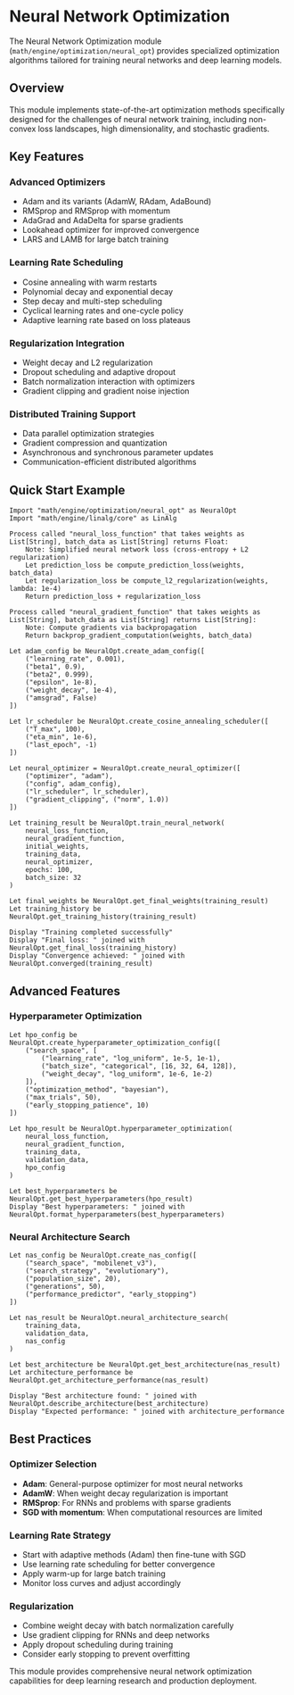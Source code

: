 # Neural Network Optimization

The Neural Network Optimization module (`math/engine/optimization/neural_opt`) provides specialized optimization algorithms tailored for training neural networks and deep learning models.

## Overview

This module implements state-of-the-art optimization methods specifically designed for the challenges of neural network training, including non-convex loss landscapes, high dimensionality, and stochastic gradients.

## Key Features

### Advanced Optimizers
- Adam and its variants (AdamW, RAdam, AdaBound)
- RMSprop and RMSprop with momentum
- AdaGrad and AdaDelta for sparse gradients
- Lookahead optimizer for improved convergence
- LARS and LAMB for large batch training

### Learning Rate Scheduling
- Cosine annealing with warm restarts
- Polynomial decay and exponential decay
- Step decay and multi-step scheduling
- Cyclical learning rates and one-cycle policy
- Adaptive learning rate based on loss plateaus

### Regularization Integration
- Weight decay and L2 regularization
- Dropout scheduling and adaptive dropout
- Batch normalization interaction with optimizers
- Gradient clipping and gradient noise injection

### Distributed Training Support
- Data parallel optimization strategies
- Gradient compression and quantization
- Asynchronous and synchronous parameter updates
- Communication-efficient distributed algorithms

## Quick Start Example

```runa
Import "math/engine/optimization/neural_opt" as NeuralOpt
Import "math/engine/linalg/core" as LinAlg

Process called "neural_loss_function" that takes weights as List[String], batch_data as List[String] returns Float:
    Note: Simplified neural network loss (cross-entropy + L2 regularization)
    Let prediction_loss be compute_prediction_loss(weights, batch_data)
    Let regularization_loss be compute_l2_regularization(weights, lambda: 1e-4)
    Return prediction_loss + regularization_loss

Process called "neural_gradient_function" that takes weights as List[String], batch_data as List[String] returns List[String]:
    Note: Compute gradients via backpropagation
    Return backprop_gradient_computation(weights, batch_data)

Let adam_config be NeuralOpt.create_adam_config([
    ("learning_rate", 0.001),
    ("beta1", 0.9),
    ("beta2", 0.999),
    ("epsilon", 1e-8),
    ("weight_decay", 1e-4),
    ("amsgrad", False)
])

Let lr_scheduler be NeuralOpt.create_cosine_annealing_scheduler([
    ("T_max", 100),
    ("eta_min", 1e-6),
    ("last_epoch", -1)
])

Let neural_optimizer = NeuralOpt.create_neural_optimizer([
    ("optimizer", "adam"),
    ("config", adam_config),
    ("lr_scheduler", lr_scheduler),
    ("gradient_clipping", ("norm", 1.0))
])

Let training_result be NeuralOpt.train_neural_network(
    neural_loss_function,
    neural_gradient_function,
    initial_weights,
    training_data,
    neural_optimizer,
    epochs: 100,
    batch_size: 32
)

Let final_weights be NeuralOpt.get_final_weights(training_result)
Let training_history be NeuralOpt.get_training_history(training_result)

Display "Training completed successfully"
Display "Final loss: " joined with NeuralOpt.get_final_loss(training_history)
Display "Convergence achieved: " joined with NeuralOpt.converged(training_result)
```

## Advanced Features

### Hyperparameter Optimization
```runa
Let hpo_config be NeuralOpt.create_hyperparameter_optimization_config([
    ("search_space", [
        ("learning_rate", "log_uniform", 1e-5, 1e-1),
        ("batch_size", "categorical", [16, 32, 64, 128]),
        ("weight_decay", "log_uniform", 1e-6, 1e-2)
    ]),
    ("optimization_method", "bayesian"),
    ("max_trials", 50),
    ("early_stopping_patience", 10)
])

Let hpo_result be NeuralOpt.hyperparameter_optimization(
    neural_loss_function,
    neural_gradient_function,
    training_data,
    validation_data,
    hpo_config
)

Let best_hyperparameters be NeuralOpt.get_best_hyperparameters(hpo_result)
Display "Best hyperparameters: " joined with NeuralOpt.format_hyperparameters(best_hyperparameters)
```

### Neural Architecture Search
```runa
Let nas_config be NeuralOpt.create_nas_config([
    ("search_space", "mobilenet_v3"),
    ("search_strategy", "evolutionary"),
    ("population_size", 20),
    ("generations", 50),
    ("performance_predictor", "early_stopping")
])

Let nas_result be NeuralOpt.neural_architecture_search(
    training_data,
    validation_data,
    nas_config
)

Let best_architecture be NeuralOpt.get_best_architecture(nas_result)
Let architecture_performance be NeuralOpt.get_architecture_performance(nas_result)

Display "Best architecture found: " joined with NeuralOpt.describe_architecture(best_architecture)
Display "Expected performance: " joined with architecture_performance
```

## Best Practices

### Optimizer Selection
- **Adam**: General-purpose optimizer for most neural networks
- **AdamW**: When weight decay regularization is important
- **RMSprop**: For RNNs and problems with sparse gradients
- **SGD with momentum**: When computational resources are limited

### Learning Rate Strategy
- Start with adaptive methods (Adam) then fine-tune with SGD
- Use learning rate scheduling for better convergence
- Apply warm-up for large batch training
- Monitor loss curves and adjust accordingly

### Regularization
- Combine weight decay with batch normalization carefully
- Use gradient clipping for RNNs and deep networks
- Apply dropout scheduling during training
- Consider early stopping to prevent overfitting

This module provides comprehensive neural network optimization capabilities for deep learning research and production deployment.
